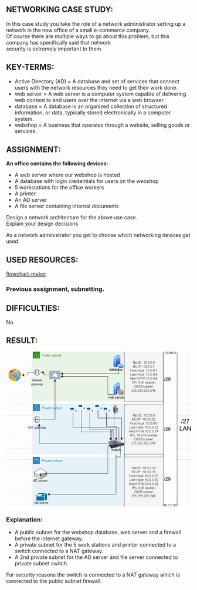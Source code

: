 ## NETWORKING CASE STUDY:

In this case study you take the role of a network administrator setting up a network in the new office of a small e-commerce company.  
Of course there are multiple ways to go about this problem, but this company has specifically said that network  
security is extremely important to them.

## KEY-TERMS:

* Active Directory (AD) = A database and set of services that connect users with the network resources they need to get their work done. 
* web server = A web server is a computer system capable of delivering web content to end users over the internet via a web browser.
* database = A database is an organized collection of structured information, or data, typically stored electronically in a computer system.
* webshop = A business that operates through a website, selling goods or services.

## ASSIGNMENT:

**An office contains the following devices:**
* A web server where our webshop is hosted
* A database with login credentials for users on the webshop
* 5 workstations for the office workers
* A printer
* An AD server
* A file server containing internal documents  

Design a network architecture for the above use case.  
Explain your design decisions  

As a network administrator you get to choose which networking devices get used.  


## USED RESOURCES:
[flowchart-maker](https://app.diagrams.net/)

### Previous assignment, subnetting.

## DIFFICULTIES:

No.

## RESULT:

![NTW-case-study](../00_includes/Networking/NTW7.0case-study.png)

### Explanation:

* A public subnet for the webshop database, web server and a firewall before the internet gateway.
* A private subnet for the 5 work stations and printer connected to a switch connected to a NAT gateway.
* A 2nd private subnet for the AD server and file server connected to private subnet switch.

For security reasons the switch is connected to a NAT gateway which is connected to the public subnet firewall.  